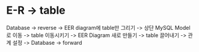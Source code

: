 # E-R -> table

Database -> reverse -> EER diagram에 table만 그리기 -> 상단 MySQL Model 로 이동 -> table 이동시키기 -> EER Diagram 새로 만들기 -> table 끌어내기 -> 관계 설정 -> Database -> forward
